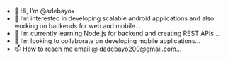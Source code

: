 - 👋 Hi, I’m @adebayox
- 👀 I’m interested in developing scalable android applications and also working on backends for web and mobile...
- 🌱 I’m currently learning Node.js for backend and creating REST APIs ...
- 💞️ I’m looking to collaborate on developing mobile applications...
- 📫 How to reach me email @ dadebayo200@gmail.com...

<!---
adebayox/adebayox is a ✨ special ✨ repository because its `README.md` (this file) appears on your GitHub profile.
You can click the Preview link to take a look at your changes.
--->

